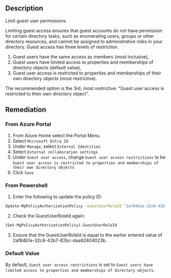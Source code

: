 ## Description

Limit guest user permissions.

Limiting guest access ensures that guest accounts do not have permission for certain directory tasks, such as enumerating users, groups or other directory resources, and cannot be assigned to administrative roles in your directory. Guest access has three levels of restriction.

1. Guest users have the same access as members (most inclusive),
2. Guest users have limited access to properties and memberships of directory objects (default value),
3. Guest user access is restricted to properties and memberships of their own directory objects (most restrictive).

The recommended option is the 3rd, most restrictive: "Guest user access is restricted to their own directory object".

## Remediation

### From Azure Portal

1. From Azure Home select the Portal Menu.
2. Select `Microsoft Entra ID`
3. Under `Manage`, select `External Identities`
4. Select `External collaboration settings`
5. Under `Guest user access`, change `Guest user access restrictions` to be `Guest user access is restricted to properties and memberships of their own directory objects`
6. Click `Save`

### From Powershell

1. Enter the following to update the policy ID:
```bash
Update-MgPolicyAuthorizationPolicy -GuestUserRoleId "2af84b1e-32c8-42b7-82bc-daa82404023b"
```
2. Check the GuestUserRoleId again:
```bash
(Get-MgPolicyAuthorizationPolicy).GuestUserRoleId
```
3. Ensure that the GuestUserRoleId is equal to the earlier entered value of 2af84b1e-32c8-42b7-82bc-daa82404023b.

### Default Value

By default, `Guest user access restrictions` is set to `Guest users have limited access to properties and memberships of directory objects`.
